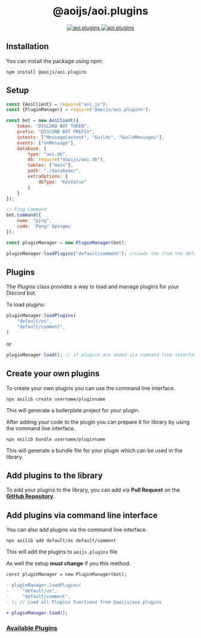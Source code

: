 <h1 align="center">@aoijs/aoi.plugins</h1>

<p align="center">
  <a href="https://www.npmjs.com/package/@aoijs/aoi.plugins">
    <img src="https://img.shields.io/npm/v/@aoijs/aoi.plugins?style=for-the-badge"  alt="aoi.plugins"/>
  </a>
  <a href="https://www.npmjs.com/package/@aoijs/aoi.plugins">
    <img src="https://img.shields.io/npm/dt/@aoijs/aoi.plugins?style=for-the-badge"  alt="aoi.plugins"/>
  </a>

## Installation

You can install the package using npm:

```shell
npm install @aoijs/aoi.plugins
```

## Setup

```javascript
const {AoiClient} = require("aoi.js");
const {PluginManager} = require("@aoijs/aoi.plugins");

const bot = new AoiClient({
    token: "DISCORD BOT TOKEN",
    prefix: "DISCORD BOT PREFIX",
    intents: ["MessageContent", "Guilds", "GuildMessages"],
    events: ["onMessage"],
    database: {
        type: "aoi.db",
        db: require("@aoijs/aoi.db"),
        tables: ["main"],
        path: "./database/",
        extraOptions: {
            dbType: "KeyValue"
        }
    }
});

// Ping Command
bot.command({
    name: "ping",
    code: `Pong! $pingms`
});

const pluginManager = new PluginManager(bot);

pluginManager.loadPlugins("default/comment"); //Loads the from the default folder ($comment function)
```

## Plugins

The Plugins class provides a way to load and manage plugins for your Discord bot.

To load plugins:

```javascript
pluginManager.loadPlugins(
    "default/os",
    "default/comment",
)
```

or

```javascript
pluginManager.load(); // if plugins are added via command line interface
```

## Create your own plugins

To create your own plugins you can use the command line interface.

```shell
npx aoilib create username/pluginname
```

This will generate a boilerplate project for your plugin.

After adding your code to the plugin you can prepare it for library by using the command line interface.

```shell
npx aoilib bundle username/pluginname
```

This will generate a bundle file for your plugin which can be used in the library.

## Add plugins to the library

To add your plugins to the library, you can add via **Pull Request** on the **[GitHub Repository](https://github.com/aoijs/aoi.plugins/pulls)**.

## Add plugins via command line interface

You can also add plugins via the command line interface.

```shell
npx aoilib add default/os default/comment
```

This will add the plugins to `aoijs.plugins` file

As well the setup **must change** if you this method.

```diff
const pluginManager = new PluginManager(bot);

- pluginManager.loadPlugins(
-     "default/os",
-     "default/comment",
- ); // Load all Plugins Functions from @aoijs/aoi.plugins 

+ pluginManager.load();
```

### [Available Plugins](https://github.com/aoijs/aoi.plugins/tree/main/plugins)